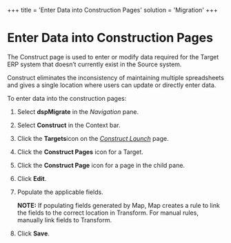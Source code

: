 +++
title = 'Enter Data into Construction Pages'
solution = 'Migration'
+++

# Enter Data into Construction Pages

The Construct page is used to enter or modify data required for the
Target ERP system that doesn’t currently exist in the Source system.

Construct eliminates the inconsistency of maintaining multiple
spreadsheets and gives a single location where users can update or
directly enter data. 

To enter data into the construction pages:

1.  Select **dspMigrate** in the
    <span style="font-style: italic;">Navigation</span> pane.

2.  Select **Construct** in the Context bar.

3.  Click the <span style="font-weight: bold;">Targets</span>icon on the
    *[Construct Launch](../Page_Desc/Construct_Launch)* page.

4.  Click the <span style="font-weight: bold;">Construct Pages</span>
    icon for a Target.

5.  Click the <span style="font-weight: bold;">Construct Page</span>
    icon for a page in the child pane.

6.  Click **Edit**.

7.  Populate the applicable fields.
    
    **NOTE:** If populating fields generated by Map, Map creates a rule
    to link the fields to the correct location in Transform. For manual
    rules, manually link fields to Transform.

8.  Click **Save**.
